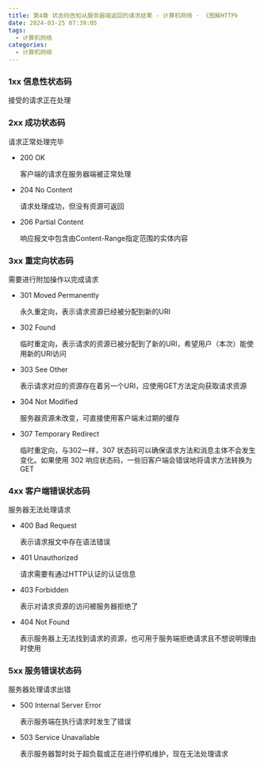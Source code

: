 ```yaml
---
title: 第4章 状态码告知从服务器端返回的请求结果 - 计算机网络 · 《图解HTTP》
date: 2024-03-25 07:39:05
tags:
  - 计算机网络
categories:
  - 计算机网络
---
```


### 1xx 信息性状态码

接受的请求正在处理

### 2xx 成功状态码

请求正常处理完毕

- 200 OK

  客户端的请求在服务器端被正常处理

- 204 No Content

  请求处理成功，但没有资源可返回

- 206 Partial Content

  响应报文中包含由Content-Range指定范围的实体内容

### 3xx 重定向状态码

需要进行附加操作以完成请求

- 301 Moved Permanently

  永久重定向，表示请求资源已经被分配到新的URI

- 302 Found

  临时重定向，表示请求的资源已被分配到了新的URI，希望用户（本次）能使用新的URI访问

- 303 See Other

  表示请求对应的资源存在着另一个URI，应使用GET方法定向获取请求资源

- 304 Not Modified

  服务器资源未改变，可直接使用客户端未过期的缓存

- 307 Temporary Redirect

  临时重定向，与302一样，307 状态码可以确保请求方法和消息主体不会发生变化。如果使用 302 响应状态码，一些旧客户端会错误地将请求方法转换为 GET

### 4xx 客户端错误状态码

服务器无法处理请求

- 400 Bad Request

  表示请求报文中存在语法错误

- 401 Unauthorized

  请求需要有通过HTTP认证的认证信息

- 403 Forbidden

  表示对请求资源的访问被服务器拒绝了

- 404 Not Found

  表示服务器上无法找到请求的资源，也可用于服务端拒绝请求且不想说明理由时使用

### 5xx 服务错误状态码

服务器处理请求出错

- 500 Internal Server Error

  表示服务端在执行请求时发生了错误

- 503 Service Unavailable

  表示服务器暂时处于超负载或正在进行停机维护，现在无法处理请求
